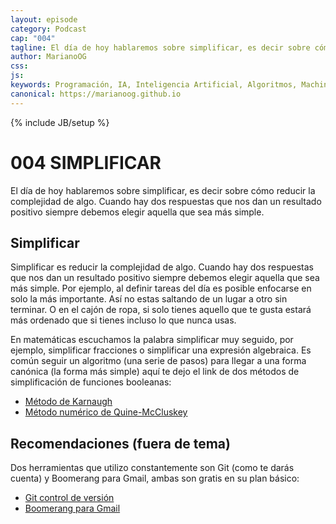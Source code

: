 ```yaml
---
layout: episode
category: Podcast
cap: "004"
tagline: El día de hoy hablaremos sobre simplificar, es decir sobre cómo reducir la complejidad de algo. Cuando hay dos respuestas que nos dan un resultado positivo siempre debemos elegir aquella que sea más simple.
author: MarianoOG
css: 
js: 
keywords: Programación, IA, Inteligencia Artificial, Algoritmos, Machine Learning, Ciencia de Datos, Software, marianoog, PodcastAlgoritmos
canonical: https://marianoog.github.io
---
```

{% include JB/setup %}

# 004 SIMPLIFICAR

El día de hoy hablaremos sobre simplificar, es decir sobre cómo reducir la complejidad de algo. Cuando hay dos respuestas que nos dan un resultado positivo siempre debemos elegir aquella que sea más simple.

## Simplificar

Simplificar es reducir la complejidad de algo. Cuando hay dos respuestas que nos dan un resultado positivo siempre debemos elegir aquella que sea más simple. Por ejemplo, al definir tareas del día es posible enfocarse en solo la más importante. Así no estas saltando de un lugar a otro sin terminar. O en el cajón de ropa, si solo tienes aquello que te gusta estará más ordenado que si tienes incluso lo que nunca usas.

En matemáticas escuchamos la palabra simplificar muy seguido, por ejemplo, simplificar fracciones o simplificar una expresión algebraica. Es común seguir un algoritmo (una serie de pasos) para llegar a una forma canónica (la forma más simple) aquí te dejo el link de dos métodos de simplificación de funciones booleanas:

* [Método de Karnaugh](https://es.wikipedia.org/wiki/Mapa_de_Karnaugh)
* [Método numérico de Quine-McCluskey](https://es.wikipedia.org/wiki/Algoritmo_Quine%E2%80%93McCluskey)

## Recomendaciones (fuera de tema)

Dos herramientas que utilizo constantemente son Git (como te darás cuenta) y Boomerang para Gmail, ambas son gratis en su plan básico:

* [Git control de versión](www.github.com) 
* [Boomerang para Gmail](www.boomeranggmail.com/es/)
